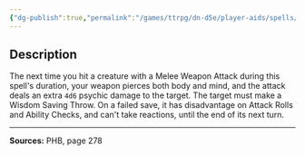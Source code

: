 ```yaml
---
{"dg-publish":true,"permalink":"/games/ttrpg/dn-d5e/player-aids/spells/level-4/staggering-smite/","tags":["TTRPG/DND/5e","verbal","concentration","Spell"],"noteIcon":""}
---
```



## Description
The next time you hit a creature with a Melee Weapon Attack during this spell's duration, your weapon pierces both body and mind, and the attack deals an extra `4d6` psychic damage to the target.
The target must make a Wisdom Saving Throw.
On a failed save, it has disadvantage on Attack Rolls and Ability Checks, and can't take reactions, until the end of its next turn.

---

**Sources:** PHB, page 278
